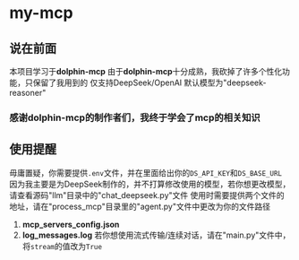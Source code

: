 # my-mcp
## 说在前面
本项目学习于**dolphin-mcp**
由于**dolphin-mcp**十分成熟，我砍掉了许多个性化功能，只保留了我用到的
仅支持DeepSeek/OpenAI 默认模型为"deepseek-reasoner"
### 感谢dolphin-mcp的制作者们，我终于学会了mcp的相关知识

## 使用提醒
毋庸置疑，你需要提供`.env`文件，并在里面给出你的`DS_API_KEY`和`DS_BASE_URL`
因为我主要是为DeepSeek制作的，并不打算修改使用的模型，若你想更改模型，请查看源码"llm"目录中的"chat_deepseek.py"文件
使用时需要提供两个文件的地址，请在"process_mcp"目录里的"agent.py"文件中更改为你的文件路径
1. **mcp_servers_config.json**
2. **log_messages.log**
若你想使用流式传输/连续对话，请在"main.py"文件中，将`stream`的值改为`True`
